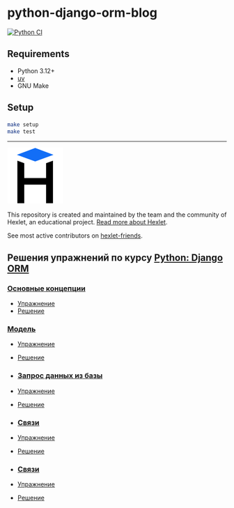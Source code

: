# python-django-orm-blog

[![Python CI](https://github.com/hexlet-components/python-django-orm-blog/actions/workflows/pyci.yml/badge.svg)](https://github.com/hexlet-components/python-django-orm-blog/actions/workflows/pyci.yml)

## Requirements

* Python 3.12+
* [uv](https://docs.astral.sh/uv/)
* GNU Make

## Setup

```bash
make setup
make test
```

---

[![Hexlet Ltd. logo](https://raw.githubusercontent.com/Hexlet/assets/master/images/hexlet_logo128.png)](https://hexlet.io?utm_source=github&utm_medium=link&utm_campaign=python-django-orm-blog)

This repository is created and maintained by the team and the community of Hexlet, an educational project. [Read more about Hexlet](https://hexlet.io?utm_source=github&utm_medium=link&utm_campaign=python-django-orm-blog).

See most active contributors on [hexlet-friends](https://friends.hexlet.io/).


## Решения упражнений по курсу [Python: Django ORM](https://ru.hexlet.io/courses/python-django-orm)  
  
### [Основные концепции](https://ru.hexlet.io/courses/python-django-orm/lessons/concepts/exercise_unit)
- [Упражнение](https://ru.hexlet.io/courses/python-django-orm/lessons/concepts/exercise_unit)  
- [Решение](https://ru.hexlet.io/code_reviews/1808771)  
  
### [Модель](https://ru.hexlet.io/courses/python-django-orm/lessons/model/theory_unit)  
- [Упражнение](https://ru.hexlet.io/courses/python-django-orm/lessons/model/exercise_unit)  
- [Решение](https://ru.hexlet.io/code_reviews/1809577)

- ### [Запрос данных из базы](https://ru.hexlet.io/courses/python-django-orm/lessons/making-queries/theory_unit)  
- [Упражнение](https://ru.hexlet.io/courses/python-django-orm/lessons/making-queries/exercise_unit)
- [Решение](https://ru.hexlet.io/code_reviews/1810012)

- ### [Связи](https://ru.hexlet.io/courses/python-django-orm/lessons/relations/theory_unit)  
- [Упражнение](https://ru.hexlet.io/courses/python-django-orm/lessons/relations/exercise_unit)
- [Решение](https://ru.hexlet.io/code_reviews/1810059)

- ### [Связи](https://ru.hexlet.io/courses/python-django-orm/lessons/many-to-many/theory_unit)  
- [Упражнение](https://ru.hexlet.io/courses/python-django-orm/lessons/many-to-many/theory_unit/)
- [Решение](https://ru.hexlet.io/code_reviews/1812073)
